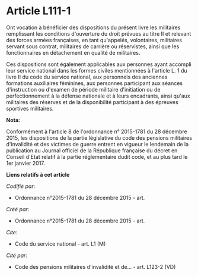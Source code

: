 # Article L111-1

Ont vocation à bénéficier des dispositions du présent livre les militaires remplissant les conditions d'ouverture du droit
prévues au titre II et relevant des forces armées françaises, en tant qu'appelés, volontaires, militaires servant sous
contrat, militaires de carrière ou réservistes, ainsi que les fonctionnaires en détachement en qualité de militaires.

Ces dispositions sont également applicables aux personnes ayant accompli leur service national dans les formes civiles
mentionnées à l'article L. 1 du livre II du code du service national, aux personnels des anciennes formations auxiliaires
féminines, aux personnes participant aux séances d'instruction ou d'examen de période militaire d'initiation ou de
perfectionnement à la défense nationale et à leurs encadrants, ainsi qu'aux militaires des réserves et de la disponibilité
participant à des épreuves sportives militaires.

**Nota:**

Conformément à l'article 8 de l'ordonnance n° 2015-1781 du 28 décembre 2015, les dispositions de la partie législative du
code des pensions militaires d'invalidité et des victimes de guerre entrent en vigueur le lendemain de la publication au
Journal officiel de la République française du décret en Conseil d'Etat relatif à la partie réglementaire dudit code, et au
plus tard le 1er janvier 2017.

**Liens relatifs à cet article**

_Codifié par_:

  - Ordonnance n°2015-1781 du 28 décembre 2015 - art.

_Créé par_:

  - Ordonnance n°2015-1781 du 28 décembre 2015 - art.

_Cite_:

  - Code du service national - art. L1 (M)

_Cité par_:

  - Code des pensions militaires d'invalidité et de... - art. L123-2 (VD)
